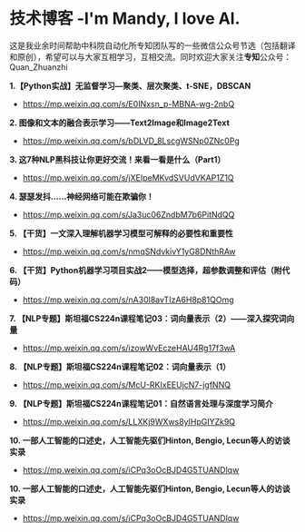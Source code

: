 # 技术博客 -I'm Mandy, I love AI. 

这是我业余时间帮助中科院自动化所专知团队写的一些微信公众号节选（包括翻译和原创），希望可以与大家互相学习，互相交流。同时欢迎大家关注**专知**公众号：Quan_Zhuanzhi

**1.【Python实战】无监督学习—聚类、层次聚类、t-SNE，DBSCAN**
- https://mp.weixin.qq.com/s/E0INxsn_p-MBNA-wg-2nbQ

**2. 图像和文本的融合表示学习——Text2Image和Image2Text**
- https://mp.weixin.qq.com/s/bDLVD_8LscgWSNp0ZNc0Pg

**3. 这7种NLP黑科技让你更好交流！来看一看是什么（Part1）**
- https://mp.weixin.qq.com/s/jXEIpeMKvdSVUdVKAP1Z1Q

**4. 瑟瑟发抖……神经网络可能在欺骗你！**
- https://mp.weixin.qq.com/s/Ja3uc06ZndbM7b6PitNdQQ

**5. 【干货】一文深入理解机器学习模型可解释的必要性和重要性**
- https://mp.weixin.qq.com/s/nmqSNdvkivY1yG8DNthRAw

**6. 【干货】Python机器学习项目实战2——模型选择，超参数调整和评估（附代码）**
- https://mp.weixin.qq.com/s/nA30l8avTIzA6H8p81QOmg

**7. 【NLP专题】斯坦福CS224n课程笔记03：词向量表示（2）——深入探究词向量**
- https://mp.weixin.qq.com/s/izowWvEczeHAU4Rg17f3wA

**8. 【NLP专题】斯坦福CS224n课程笔记02：词向量表示（1）**
- https://mp.weixin.qq.com/s/McU-RKIxEEUjcN7-jgfNNQ

**9. 【NLP专题】斯坦福CS224n课程笔记01：自然语言处理与深度学习简介**
- https://mp.weixin.qq.com/s/LLXKj9WXws8yIHpGIYZk9Q

**10. 一部人工智能的口述史，人工智能先驱们Hinton, Bengio, Lecun等人的访谈实录**
- https://mp.weixin.qq.com/s/iCPq3oOcBJD4G5TUANDlqw

**10. 一部人工智能的口述史，人工智能先驱们Hinton, Bengio, Lecun等人的访谈实录**
- https://mp.weixin.qq.com/s/iCPq3oOcBJD4G5TUANDlqw
